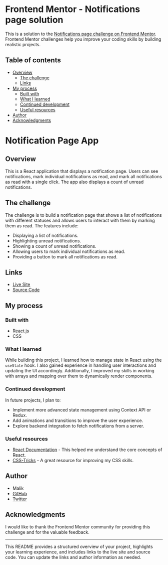 # Frontend Mentor - Notifications page solution

This is a solution to the [Notifications page challenge on Frontend Mentor](https://www.frontendmentor.io/challenges/notifications-page-DqK5QAmKbC). Frontend Mentor challenges help you improve your coding skills by building realistic projects.

## Table of contents

- [Overview](#overview)
  - [The challenge](#the-challenge)
  - [Links](#links)
- [My process](#my-process)
  - [Built with](#built-with)
  - [What I learned](#what-i-learned)
  - [Continued development](#continued-development)
  - [Useful resources](#useful-resources)
- [Author](#author)
- [Acknowledgments](#acknowledgments)

# Notification Page App

## Overview

This is a React application that displays a notification page. Users can see notifications, mark individual notifications as read, and mark all notifications as read with a single click. The app also displays a count of unread notifications.

## The challenge

The challenge is to build a notification page that shows a list of notifications with different statuses and allows users to interact with them by marking them as read. The features include:

- Displaying a list of notifications.
- Highlighting unread notifications.
- Showing a count of unread notifications.
- Allowing users to mark individual notifications as read.
- Providing a button to mark all notifications as read.

## Links

- [Live Site](https://your-live-site-url.com)
- [Source Code](https://github.com/your-username/notification-page-app)

## My process

### Built with

- React.js
- CSS

### What I learned

While building this project, I learned how to manage state in React using the `useState` hook. I also gained experience in handling user interactions and updating the UI accordingly. Additionally, I improved my skills in working with arrays and mapping over them to dynamically render components.

### Continued development

In future projects, I plan to:

- Implement more advanced state management using Context API or Redux.
- Add animations and transitions to improve the user experience.
- Explore backend integration to fetch notifications from a server.

### Useful resources

- [React Documentation](https://reactjs.org/docs/getting-started.html) - This helped me understand the core concepts of React.
- [CSS-Tricks](https://css-tricks.com/) - A great resource for improving my CSS skills.

## Author

- Malik
- [GitHub](https://github.com/your-username)
- [Twitter](https://twitter.com/your-username)

## Acknowledgments

I would like to thank the Frontend Mentor community for providing this challenge and for the valuable feedback.

---

This README provides a structured overview of your project, highlights your learning experience, and includes links to the live site and source code. You can update the links and author information as needed.
